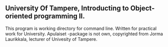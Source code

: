 ## University Of Tampere, Introducting to Object-oriented programming II.

This program is working directory for command line. Written for practical work for University.
Apulaiset -package is not own, copyrighted from Jorma Laurikkala, lecturer of Univesity of Tampere.
